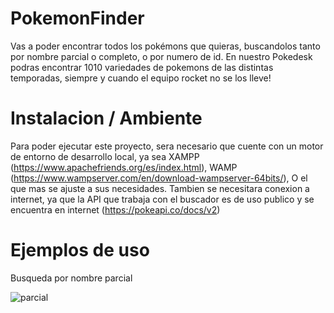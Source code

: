 # PokemonFinder
 Vas a poder encontrar todos los pokémons que quieras, buscandolos tanto por nombre parcial o completo, o por numero de id.
 En nuestro Pokedesk podras encontrar 1010 variedades de pokemons de las distintas temporadas, siempre y cuando el equipo rocket no se los lleve!

 # Instalacion / Ambiente
  Para poder ejecutar este proyecto, sera necesario que cuente con un motor de entorno de desarrollo local,
  ya sea XAMPP (https://www.apachefriends.org/es/index.html), WAMP (https://www.wampserver.com/en/download-wampserver-64bits/), O el que mas se ajuste a sus necesidades.
  Tambien se necesitara conexion a internet, ya que la API que trabaja con el buscador es de uso publico y se encuentra en internet (https://pokeapi.co/docs/v2)

# Ejemplos de uso
 Busqueda por nombre parcial


 


![parcial](https://github.com/pabloCodeV/pokemonFinder/assets/86093280/cb7f8a36-5c4c-4d87-aa93-1877d4f12602)
